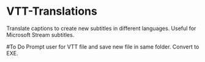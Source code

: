# VTT-Translations
Translate captions to create new subtitles in different languages. Useful for Microsoft Stream subtitles.

#To Do
Prompt user for VTT file and save new file in same folder.
Convert to EXE.
